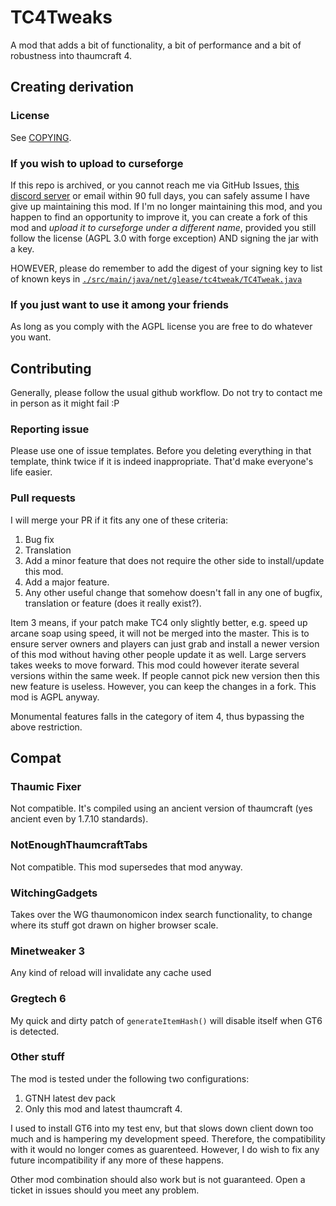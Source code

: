 # TC4Tweaks

A mod that adds a bit of functionality, a bit of performance and a bit of robustness into thaumcraft 4.

## Creating derivation

### License

See [COPYING](./COPYING).

### If you wish to upload to curseforge

If this repo is archived, or you cannot reach me via GitHub Issues, [this discord server](https://discord.gg/EdVX8Srm2c)
or email within 90 full days, you can safely assume I have give up maintaining this mod. 
If I'm no longer maintaining this mod, and you happen to find an opportunity to improve it, you can create a fork of this
mod and *upload it to curseforge under a different name*,
provided you still follow the license (AGPL 3.0 with forge exception) AND signing the jar with a key.

HOWEVER, please do remember to add the digest of your signing key to list of known keys
in [`./src/main/java/net/glease/tc4tweak/TC4Tweak.java`](src/main/java/net/glease/tc4tweak/TC4Tweak.java)

### If you just want to use it among your friends

As long as you comply with the AGPL license you are free to do whatever you want.

## Contributing

Generally, please follow the usual github workflow. Do not try to contact me in person as it might fail :P

### Reporting issue

Please use one of issue templates. Before you deleting everything in that template, think twice if it is indeed
inappropriate. That'd make everyone's life easier.

### Pull requests

I will merge your PR if it fits any one of these criteria:

1. Bug fix
2. Translation
3. Add a minor feature that does not require the other side to install/update this mod.
4. Add a major feature.
5. Any other useful change that somehow doesn't fall in any one of bugfix, translation or feature (does it really
   exist?).

Item 3 means, if your patch make TC4 only slightly better, e.g. speed up arcane soap using speed, it will not be merged
into the master. This is to ensure server owners and players can just grab and install a newer version of this mod
without having other people update it as well. Large servers takes weeks to move forward. This mod could however iterate
several versions within the same week. If people cannot pick new version then this new feature is useless. However, you
can keep the changes in a fork. This mod is AGPL anyway.

Monumental features falls in the category of item 4, thus bypassing the above restriction.

## Compat

### Thaumic Fixer

Not compatible. It's compiled using an ancient version of thaumcraft (yes ancient even by 1.7.10 standards).

### NotEnoughThaumcraftTabs

Not compatible. This mod supersedes that mod anyway.

### WitchingGadgets

Takes over the WG thaumonomicon index search functionality, to change where its stuff got drawn on higher browser scale.

### Minetweaker 3

Any kind of reload will invalidate any cache used

### Gregtech 6

My quick and dirty patch of `generateItemHash()` will disable itself when GT6 is detected.

### Other stuff

The mod is tested under the following two configurations:
1. GTNH latest dev pack
2. Only this mod and latest thaumcraft 4.

I used to install GT6 into my test env, but that slows down client down too much and is hampering my development speed.
Therefore, the compatibility with it would no longer comes as guarenteed.
However, I do wish to fix any future incompatibility if any more of these happens.

Other mod combination should also work but is not guaranteed.
Open a ticket in issues should you meet any problem.
